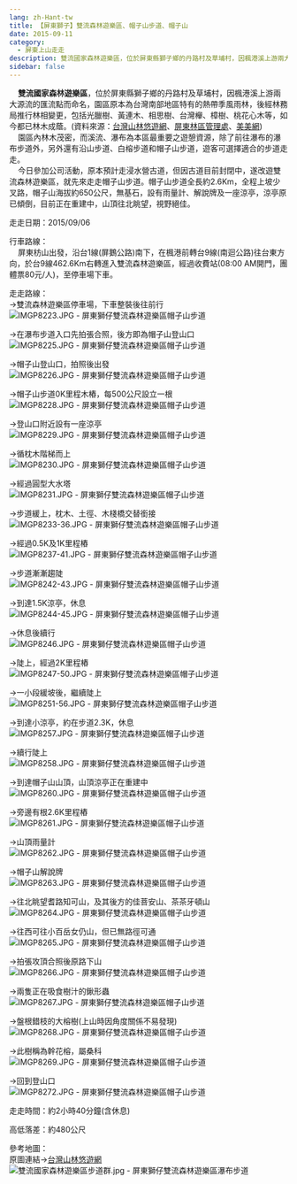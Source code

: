 ```yaml
---
lang: zh-Hant-tw
title: 【屏東獅子】雙流森林遊樂區、帽子山步道、帽子山
date: 2015-09-11
category: 
  - 屏東上山走走
description: 雙流國家森林遊樂區，位於屏東縣獅子鄉的丹路村及草埔村，因楓港溪上游兩大源流的匯流點而命名，園區原本為台灣南部地區特有的熱帶季風雨林，後經林務局推行林相變更，包括光臘樹、黃連木、相思樹、台灣櫸、樟樹、桃花心木等，如今都已林木成蔭。(資料來源：[台灣山林悠遊網](http://recreation.forest.gov.tw/RA/RA_1_1.aspx?RA_ID=0600003)、[屏東林區管理處](http://pingtung.forest.gov.tw/ct.asp?xItem=31018&CtNode=2488&mp=370)、[美美網](http://emmm.tw/L3_content.php?L3_id=35263)) 園區內林木茂密，而溪流、瀑布為本區最重要之遊憩資源，除了前往瀑布的瀑布步道外，另外還有沿山步道、白榕步道和帽子山步道，遊客可選擇適合的步道走走。 今日參加公司活動，原本預計走浸水營古道，但因古道目前封閉中，遂改遊雙流森林遊樂區，就先來走走帽子山步道。帽子山步道全長約2.6Km，全程上坡少叉路，帽子山海拔約650公尺，無基石，設有雨量計、解說牌及一座涼亭，涼亭原已傾倒，目前正在重建中，山頂往北眺望，視野絕佳。
sidebar: false
---
```


    **雙流國家森林遊樂區**，位於屏東縣獅子鄉的丹路村及草埔村，因楓港溪上游兩大源流的匯流點而命名，園區原本為台灣南部地區特有的熱帶季風雨林，後經林務局推行林相變更，包括光臘樹、黃連木、相思樹、台灣櫸、樟樹、桃花心木等，如今都已林木成蔭。(資料來源：[台灣山林悠遊網](http://recreation.forest.gov.tw/RA/RA_1_1.aspx?RA_ID=0600003)、[屏東林區管理處](http://pingtung.forest.gov.tw/ct.asp?xItem=31018&CtNode=2488&mp=370)、[美美網](http://emmm.tw/L3_content.php?L3_id=35263))  
    園區內林木茂密，而溪流、瀑布為本區最重要之遊憩資源，除了前往瀑布的瀑布步道外，另外還有沿山步道、白榕步道和帽子山步道，遊客可選擇適合的步道走走。  
    今日參加公司活動，原本預計走浸水營古道，但因古道目前封閉中，遂改遊雙流森林遊樂區，就先來走走帽子山步道。帽子山步道全長約2.6Km，全程上坡少叉路，帽子山海拔約650公尺，無基石，設有雨量計、解說牌及一座涼亭，涼亭原已傾倒，目前正在重建中，山頂往北眺望，視野絕佳。

走走日期：2015/09/06

行車路線：  
    屏東枋山出發，沿台1線(屏鵝公路)南下，在楓港前轉台9線(南迴公路)往台東方向，於台9線462.6Km右轉進入雙流森林遊樂區，經過收費站(08:00 AM開門，團體票80元/人)，至停車場下車。

走走路線：  
→雙流森林遊樂區停車場，下車整裝後往前行  
![IMGP8223.JPG - 屏東獅仔雙流森林遊樂區帽子山步道](https://1013399.github.io/image-2/65/1097437365_l.jpg)

→在瀑布步道入口先拍張合照，後方即為帽子山登山口  
![IMGP8225.JPG - 屏東獅仔雙流森林遊樂區帽子山步道](https://1013399.github.io/image-2/65/1097436405_l.jpg)

→帽子山登山口，拍照後出發  
![IMGP8226.JPG - 屏東獅仔雙流森林遊樂區帽子山步道](https://1013399.github.io/image-2/65/1097435910_l.jpg)

→帽子山步道0K里程木樁，每500公尺設立一根  
![IMGP8228.JPG - 屏東獅仔雙流森林遊樂區帽子山步道](https://1013399.github.io/image-2/65/1097438943_l.jpg)

→登山口附近設有一座涼亭  
![IMGP8229.JPG - 屏東獅仔雙流森林遊樂區帽子山步道](https://1013399.github.io/image-2/65/1097437763_l.jpg)

→循枕木階梯而上  
![IMGP8230.JPG - 屏東獅仔雙流森林遊樂區帽子山步道](https://1013399.github.io/image-2/65/1097437181_l.jpg)

→經過圓型大水塔  
![IMGP8231.JPG - 屏東獅仔雙流森林遊樂區帽子山步道](https://1013399.github.io/image-2/65/1097438744_l.jpg)

→步道緩上，枕木、土徑、木棧橋交替銜接  
![IMGP8233-36.JPG - 屏東獅仔雙流森林遊樂區帽子山步道](https://1013399.github.io/image-2/65/1097439542_l.jpg)

→經過0.5K及1K里程樁  
![IMGP8237-41.JPG - 屏東獅仔雙流森林遊樂區帽子山步道](https://1013399.github.io/image-2/65/1097438746_l.jpg)

→步道漸漸趨陡  
![IMGP8242-43.JPG - 屏東獅仔雙流森林遊樂區帽子山步道](https://1013399.github.io/image-2/65/1097434733_l.jpg)

→到達1.5K涼亭，休息  
![IMGP8244-45.JPG - 屏東獅仔雙流森林遊樂區帽子山步道](https://1013399.github.io/image-2/65/1097439741_l.jpg)

→休息後續行  
![IMGP8246.JPG - 屏東獅仔雙流森林遊樂區帽子山步道](https://1013399.github.io/image-2/65/1097439841_l.jpg)

→陡上，經過2K里程樁  
![IMGP8247-50.JPG - 屏東獅仔雙流森林遊樂區帽子山步道](https://1013399.github.io/image-2/65/1097438945_l.jpg)

→一小段緩坡後，繼續陡上  
![IMGP8251-56.JPG - 屏東獅仔雙流森林遊樂區帽子山步道](https://1013399.github.io/image-2/65/1097435409_l.jpg)

→到達小涼亭，約在步道2.3K，休息  
![IMGP8257.JPG - 屏東獅仔雙流森林遊樂區帽子山步道](https://1013399.github.io/image-2/65/1097438747_l.jpg)

→續行陡上  
![IMGP8258.JPG - 屏東獅仔雙流森林遊樂區帽子山步道](https://1013399.github.io/image-2/65/1097436712_l.jpg)

→到達帽子山山頂，山頂涼亭正在重建中  
![IMGP8260.JPG - 屏東獅仔雙流森林遊樂區帽子山步道](https://1013399.github.io/image-2/65/1097436713_l.jpg)

→旁邊有根2.6K里程樁  
![IMGP8261.JPG - 屏東獅仔雙流森林遊樂區帽子山步道](https://1013399.github.io/image-2/65/1097437496_l.jpg)

→山頂雨量計  
![IMGP8262.JPG - 屏東獅仔雙流森林遊樂區帽子山步道](https://1013399.github.io/image-2/65/1097435622_l.jpg)

→帽子山解說牌  
![IMGP8263.JPG - 屏東獅仔雙流森林遊樂區帽子山步道](https://1013399.github.io/image-2/65/1097434735_l.jpg)

→往北眺望耆路知可山，及其後方的佳菩安山、茶茶牙頓山  
![IMGP8264.JPG - 屏東獅仔雙流森林遊樂區帽子山步道](https://1013399.github.io/image-2/65/1097435623_l.jpg)

→往西可往小百岳女仍山，但已無路徑可通  
![IMGP8265.JPG - 屏東獅仔雙流森林遊樂區帽子山步道](https://1013399.github.io/image-2/65/1097436916_l.jpg)

→拍張攻頂合照後原路下山  
![IMGP8266.JPG - 屏東獅仔雙流森林遊樂區帽子山步道](https://1013399.github.io/image-2/65/1097435137_l.jpg)

→兩隻正在吸食樹汁的鍬形蟲  
![IMGP8267.JPG - 屏東獅仔雙流森林遊樂區帽子山步道](https://1013399.github.io/image-2/65/1097439743_l.jpg)

→盤根錯枝的大榕樹(上山時因角度關係不易發現)  
![IMGP8268.JPG - 屏東獅仔雙流森林遊樂區帽子山步道](https://1013399.github.io/image-2/65/1097437950_l.jpg)

→此樹稱為幹花榕，屬桑科  
![IMGP8269.JPG - 屏東獅仔雙流森林遊樂區帽子山步道](https://1013399.github.io/image-2/65/1097439543_l.jpg)

→回到登山口  
![IMGP8272.JPG - 屏東獅仔雙流森林遊樂區帽子山步道](https://1013399.github.io/image-2/65/1097437764_l.jpg)

走走時間：約2小時40分鐘(含休息)

高低落差：約480公尺

參考地圖：  
原圖連結→[台灣山林悠遊網](http://recreation.forest.gov.tw/RT/RT_2_1.aspx?TR_ID=134)  
![雙流國家森林遊樂區步道群.jpg - 屏東獅仔雙流森林遊樂區瀑布步道](https://1013399.github.io/image-2/65/1097437370_l.jpg)